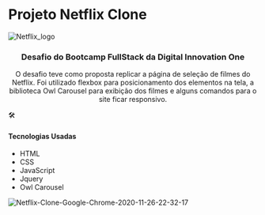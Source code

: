 <h1>Projeto Netflix Clone</h1>

![Netflix_logo](https://user-images.githubusercontent.com/30630150/100402656-9242ff00-303b-11eb-9d6b-af40c0bb9a9f.jpeg)



<h3 align="center">         Desafio do Bootcamp FullStack da Digital Innovation One</h3>



<p align="center">O desafio teve como proposta replicar a página de seleção de filmes do Netflix. Foi utilizado flexbox para posicionamento dos elementos na tela, a biblioteca Owl Carousel para exibição dos filmes e alguns comandos para o site ficar responsivo.</p>





:hammer_and_wrench:  <h4>Tecnologias Usadas</h4>

- HTML
- CSS
- JavaScript
- Jquery
- Owl Carousel





![Netflix-Clone-Google-Chrome-2020-11-26-22-32-17](C:\Users\User\Downloads\Netflix-Clone-Google-Chrome-2020-11-26-22-32-17.gif)
